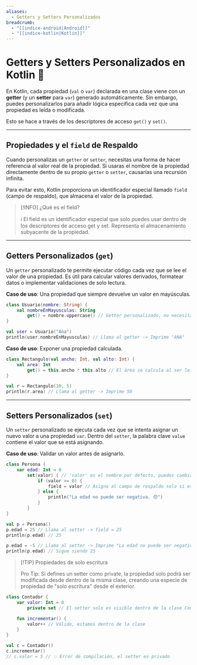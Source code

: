 ```yaml
---
aliases:
  - Getters y Setters Personalizados
breadcrumb:
  - "[[indice-android|Android]]"
  - "[[indice-kotlin|Kotlin]]"
---
```

# Getters y Setters Personalizados en Kotlin 🚗

En Kotlin, cada propiedad (`val` o `var`) declarada en una clase viene con un **getter** (y un **setter** para `var`) generado automáticamente. Sin embargo, puedes personalizarlos para añadir lógica específica cada vez que una propiedad es leída o modificada.

Esto se hace a través de los descriptores de acceso `get()` y `set()`.

---

## Propiedades y el `field` de Respaldo

Cuando personalizas un `getter` or `setter`, necesitas una forma de hacer referencia al valor real de la propiedad. Si usaras el nombre de la propiedad directamente dentro de su propio `getter` o `setter`, causarías una recursión infinita.

Para evitar esto, Kotlin proporciona un identificador especial llamado `field` (campo de respaldo), que almacena el valor de la propiedad.

> [!INFO] ¿Qué es el field?
> 
> ℹ️ El field es un identificador especial que solo puedes usar dentro de los descriptores de acceso get y set. Representa el almacenamiento subyacente de la propiedad.

---

## Getters Personalizados (`get`)

Un `getter` personalizado te permite ejecutar código cada vez que se lee el valor de una propiedad. Es útil para calcular valores derivados, formatear datos o implementar validaciones de solo lectura.

**Caso de uso**: Una propiedad que siempre devuelve un valor en mayúsculas.

```kotlin
class Usuario(nombre: String) {
    val nombreEnMayusculas: String
        get() = nombre.uppercase() // Getter personalizado, no necesita 'field'
}

val user = Usuario("Ana")
println(user.nombreEnMayusculas) // Llama al getter -> Imprime "ANA"
```

**Caso de uso**: Exponer una propiedad calculada.

```kotlin
class Rectangulo(val ancho: Int, val alto: Int) {
    val area: Int
        get() = this.ancho * this.alto // El área se calcula al ser leída
}

val r = Rectangulo(10, 5)
println(r.area) // Llama al getter -> Imprime 50
```

---

## Setters Personalizados (`set`)

Un `setter` personalizado se ejecuta cada vez que se intenta asignar un nuevo valor a una propiedad `var`. Dentro del `setter`, la palabra clave `value` contiene el valor que se está asignando.

**Caso de uso**: Validar un valor antes de asignarlo.

```kotlin
class Persona {
    var edad: Int = 0
        set(valor) { // 'valor' es el nombre por defecto, puedes cambiarlo
            if (valor >= 0) {
                field = valor // Asigna al campo de respaldo solo si es válido
            } else {
                println("La edad no puede ser negativa. 😠")
            }
        }
}

val p = Persona()
p.edad = 25 // Llama al setter -> field = 25
println(p.edad) // 25

p.edad = -5 // Llama al setter -> Imprime "La edad no puede ser negativa."
println(p.edad) // Sigue siendo 25
```

> [!TIP] Propiedades de solo escritura
> 
> Pro Tip: Si defines un setter como private, la propiedad solo podrá ser modificada desde dentro de la misma clase, creando una especie de propiedad de "solo escritura" desde el exterior.

```kotlin
class Contador {
    var valor: Int = 0
        private set // El setter solo es visible dentro de la clase Contador

    fun incrementar() {
        valor++ // Válido, estamos dentro de la clase
    }
}

val c = Contador()
c.incrementar()
// c.valor = 5 // 💥 Error de compilación, el setter es privado
```
